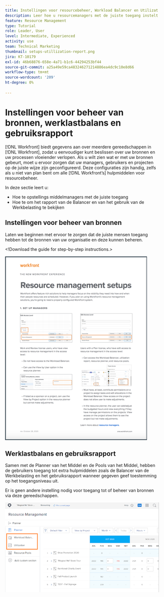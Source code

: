 ```yaml
---
title: Instellingen voor resourcebeheer, Workload Balancer en Utilizat... (Titels mogen niet meer dan 60 tekens bevatten)
description: Leer hoe u resourcemanagers met de juiste toegang instelt en hoe u het werklastverdelingsrapport en het gebruiksrapport bekijkt.
feature: Resource Management
type: Tutorial
role: Leader, User
level: Intermediate, Experienced
activity: use
team: Technical Marketing
thumbnail: setups-utillization-report.png
jira: KT-10179
exl-id: 46b68876-658e-4a71-b1c6-44294253bf44
source-git-commit: a25a49e59ca483246271214886ea4dc9c10e8d66
workflow-type: tm+mt
source-wordcount: '209'
ht-degree: 0%

---
```


# Instellingen voor beheer van bronnen, werklastbalans en gebruiksrapport

[!DNL Workfront] biedt gegevens aan over meerdere gereedschappen in [!DNL Workfront], zodat u eenvoudiger kunt beslissen over uw bronnen en uw processen vloeiender verlopen. Als u wilt zien wat er met uw bronnen gebeurt, moet u ervoor zorgen dat uw managers, gebruikers en projecten op de juiste wijze zijn geconfigureerd. Deze configuraties zijn handig, zelfs als u niet van plan bent om alle [!DNL Workfront’s] hulpmiddelen voor resourcebeheer.

In deze sectie leert u:

* Hoe te opstellings middelmanagers met de juiste toegang
* Hoe te om het rapport van de Balancer en van het gebruik van de Werkbelasting te bekijken

## Instellingen voor beheer van bronnen

Laten we beginnen met ervoor te zorgen dat de juiste mensen toegang hebben tot de bronnen van uw organisatie en deze kunnen beheren.

&lt;!Download the guide for step-by-step instructions.&gt;

![Resourcebeheerinstellingen één pager](assets/rm_setup01.png)


## Werklastbalans en gebruiksrapport

Samen met de Planner van het Middel en de Pools van het Middel, hebben de gebruikers toegang tot extra hulpmiddelen zoals de Balancer van de Werkbelasting en het gebruiksrapport wanneer gegeven geef toestemming op het toegangsniveau uit.

Er is geen andere instelling nodig voor toegang tot of beheer van bronnen via deze gereedschappen.

![Werklastverdelingsmechanisme met gebruiksrapport](assets/rm_setup02.png)
